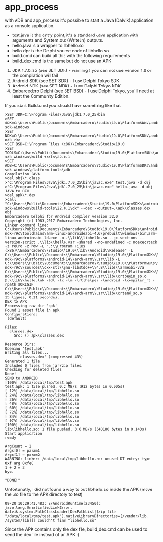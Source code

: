 # app_process

with ADB and app_process it's possible to start a Java (Dalvik) application as a console application.

+ test.java is the entry point, it's a standard Java application with arguments and System.out (WriteLn) outputs.
+ hello.java is a wrapper to libhello.so
+ hello.dpr is the Delphi source code of libhello.so
+ build.cmd can build all this with the following requirements
+ build_dex.cmd is the same but do not use an APK

1. JDK 1.7.0_25 (see SET JDK) - warning ! you can not use version 1.8 or the compilation will fail
2. Android SDK (see SET SDK) - I use Delphi Tokyo SDK
3. Android NDK (see SET NDK) - I use Delphi Tokyo NDK
4. Embarcedero Delphi (see SET BSD) - I use Delphi Tokyo, you'll need at least the Community Edition.
 
If you start Build.cmd you should have something like that
```
>SET JDK=C:\Program Files\Java\jdk1.7.0_25\bin 
>SET SDK=C:\Users\Public\Documents\Embarcadero\Studio\19.0\PlatformSDKs\android-sdk-windows 
>SET NDK=C:\Users\Public\Documents\Embarcadero\Studio\19.0\PlatformSDKs\android-ndk-r9c 
>SET BSD=C:\Program Files (x86)\Embarcadero\Studio\19.0 
>SET TOOLS=C:\Users\Public\Documents\Embarcadero\Studio\19.0\PlatformSDKs\android-sdk-windows\build-tools\22.0.1 
>SET ADB=C:\Users\Public\Documents\Embarcadero\Studio\19.0\PlatformSDKs\android-sdk-windows\platform-tools\adb 
Compilation JAVA
>del obj\*.class 
>"C:\Program Files\Java\jdk1.7.0_25\bin\javac.exe" test.java -d obj 
>"C:\Program Files\Java\jdk1.7.0_25\bin\javac.exe" hello.java -d obj 
JAVA to DEX
>del apk\*.dex 
>call "C:\Users\Public\Documents\Embarcadero\Studio\19.0\PlatformSDKs\android-sdk-windows\build-tools\22.0.1\dx" --dex --output=.\apk\classes.dex obj 
Embarcadero Delphi for Android compiler version 32.0
Copyright (c) 1983,2017 Embarcadero Technologies, Inc.
Linker command line: C:\Users\Public\Documents\Embarcadero\Studio\19.0\PlatformSDKs\android-ndk-r9c\toolchains\arm-linux-androideabi-4.6\prebuilt\windows\bin\arm-linux-androideabi-ld.exe -o .\\lib\\libhello.so --gc-sections --version-script .\\lib\\hello.vsr -shared --no-undefined -z noexecstack -z relro -z now -L "C:\\Program Files (x86)\\Embarcadero\\Studio\\19.0\\lib\\Android\\Release" -L C:\\Users\\Public\\Documents\\Embarcadero\\Studio\\19.0\\PlatformSDKs\\android-ndk-r9c\\platforms\\android-14\\arch-arm\\usr\\lib -L C:\\Users\\Public\\Documents\\Embarcadero\\Studio\\19.0\\PlatformSDKs\\android-ndk-r9c\\sources\\cxx-stl\\gnu-libstdc++\\4.8\\libs\\armeabi-v7a C:\\Users\\Public\\Documents\\Embarcadero\\Studio\\19.0\\PlatformSDKs\\android-ndk-r9c\\platforms\\android-14\\arch-arm\\usr\\lib\\crtbegin_so.o @.\\lib\\hello.lnk -ldl -lc -lm -lrtlhelper -landroid -lcompiler_rt -rpath $ORIGIN C:\\Users\\Public\\Documents\\Embarcadero\\Studio\\19.0\\PlatformSDKs\\android-ndk-r9c\\platforms\\android-14\\arch-arm\\usr\\lib\\crtend_so.o
15 lignes, 0.11 secondes.
DEX to APK
Processing raw dir 'apk'
Found 1 asset file in apk
Configurations:
 (default)

Files:
  classes.dex
    Src: () apk\classes.dex

Resource Dirs:
Opening 'test.apk'
Writing all files...
      'classes.dex' (compressed 43%)
Generated 1 file
Included 0 files from jar/zip files.
Checking for deleted files
Done!
SEND to ANDROID
[100%] /data/local/tmp/test.apk
test.apk: 1 file pushed. 0.2 MB/s (912 bytes in 0.005s)
[ 12%] /data/local/tmp/libhello.so
[ 24%] /data/local/tmp/libhello.so
[ 36%] /data/local/tmp/libhello.so
[ 48%] /data/local/tmp/libhello.so
[ 60%] /data/local/tmp/libhello.so
[ 72%] /data/local/tmp/libhello.so
[ 84%] /data/local/tmp/libhello.so
[ 97%] /data/local/tmp/libhello.so
[100%] /data/local/tmp/libhello.so
lib\libhello.so: 1 file pushed. 3.6 MB/s (540180 bytes in 0.143s)
Start application
ready

ArgCount = 2
Args[0] = param1
Args[1] = param2
WARNING: linker: /data/local/tmp/libhello.so: unused DT entry: type 0xf arg 0xfe0
1 + 2 = 3
bye.

"DONE!"
```

Unfortunatly, I did not found a way to put libhello.so inside the APK (move the .so file to the APK directory to test)
```
09-20 10:29:41.483: E/AndroidRuntime(23450): java.lang.UnsatisfiedLinkError: dalvik.system.PathClassLoader[DexPathList[[zip file "/data/local/tmp/test.apk"],nativeLibraryDirectories=[/vendor/lib, /system/lib]]] couldn't find "libhello.so"
```

Since the APK contains only the dex file, build_dex.cmd can be used to send the dex file instead of an APK :)